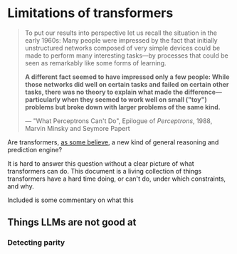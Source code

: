# Limitations of transformers

> To put our results into perspective let us recall the situation in the early 1960s: Many people were impressed by the fact that initially unstructured networks composed of very simple devices could be made to perform many interesting tasks—by processes that could be seen as remarkably like some forms of learning.
> 
> **A different fact seemed to have impressed only a few people: While those networks did well on certain tasks and failed on certain other tasks, there was no theory to explain what made the difference—particularly when they seemed to work well on small ("toy") problems but broke down with larger problems of the same kind.**
>
> — "What Perceptrons Can't Do", Epilogue of _Perceptrons_, 1988, Marvin Minsky and Seymore Papert

Are transformers, [as some believe][dario], a new kind of general reasoning and prediction engine?

It is hard to answer this question without a clear picture of what transformers can do.
This document is a living collection of things transformers have a hard time doing, or can't do, under which constraints, and why.

Included is some commentary on what this 

## Things LLMs are not good at

### Detecting parity


[dario]: https://youtu.be/gAaCqj6j5sQ?t=592
